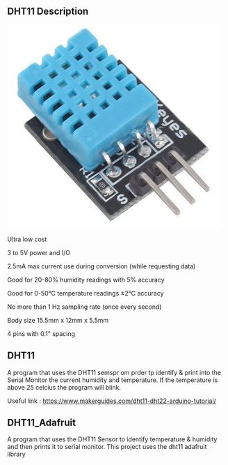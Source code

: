 DHT11 Description
--------------

![](https://raw.githubusercontent.com/AlexandrosPanag/My_Arduino_Projects/main/DHT11/DHT11.jpg)

Ultra low cost


3 to 5V power and I/O


2.5mA max current use during conversion (while requesting data)


Good for 20-80% humidity readings with 5% accuracy


Good for 0-50°C temperature readings ±2°C accuracy


No more than 1 Hz sampling rate (once every second)


Body size 15.5mm x 12mm x 5.5mm


4 pins with 0.1" spacing




DHT11
--------------


A program that uses the DHT11 semspr om prder tp identify & print into the Serial Monitor the current humidity and temperature.
If the temperature is above 25 celcius the program will blink.

Useful link : https://www.makerguides.com/dht11-dht22-arduino-tutorial/


DHT11_Adafruit
---------------

A program that uses the DHT11 Sensor to identify temperature & humidity and then prints it to serial monitor. This project uses the dht11 adafruit library
